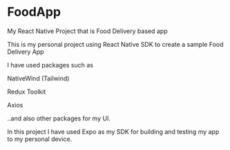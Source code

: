 # FoodApp
My React Native Project that is Food Delivery based app


This is my personal project using React Native SDK to create a sample Food Delivery App

I have used packages such as

NativeWind (Tailwind)

Redux Toolkit 

Axios

..and also other packages for my UI.

In this project I have used Expo as my SDK for building and testing my app to my personal device.
